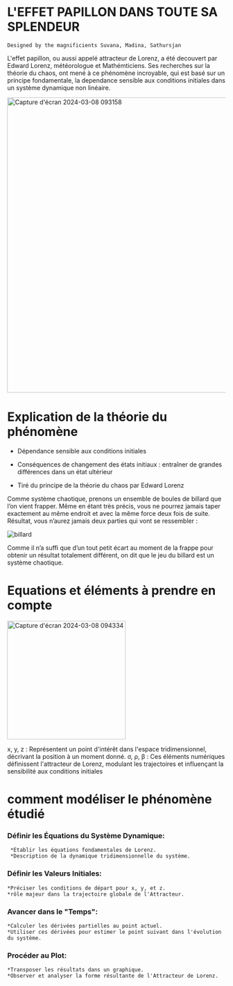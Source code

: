 # L'EFFET PAPILLON DANS TOUTE SA SPLENDEUR
    Designed by the magnificients Suvana, Madina, Sathursjan

L'effet papillon, ou aussi appelé attracteur de Lorenz, a été decouvert par Edward Lorenz, météorologue et Mathémticiens. Ses recherches sur la théorie du chaos, ont mené à ce phénomène incroyable, qui est basé sur un principe fondamentale, la dependance sensible aux conditions initiales dans un système dynamique non linéaire.

<img width="680" alt="Capture d'écran 2024-03-08 093158" src="https://github.com/are-dynamic-2024-g3/effet-papillon.github.io/assets/160217704/ece84bb6-992d-44f9-a504-b22166f5597d">

# Explication de la théorie du phénomène  
- Dépendance sensible aux conditions initiales

- Conséquences de changement des états initiaux : entraîner de grandes différences dans un état ultérieur

- Tiré du principe de la théorie du chaos par Edward Lorenz

Comme système chaotique, prenons un ensemble de boules de billard que l’on vient frapper. Même en étant très précis, vous ne pourrez jamais taper exactement au même endroit et avec la même force deux fois de suite. Résultat, vous n’aurez jamais deux parties qui vont se ressembler :

 ![billard](https://github.com/are-dynamic-2024-g3/effet-papillon.github.io/assets/160217704/d2a946f3-61cc-41fe-bf37-532a94e387ea)

 Comme il n’a suffi que d’un tout petit écart au moment de la frappe pour obtenir un résultat totalement différent, on dit que le jeu du billard est un système chaotique.


# Equations et éléments à prendre en compte

<img width="273" alt="Capture d'écran 2024-03-08 094334" src="https://github.com/are-dynamic-2024-g3/effet-papillon.github.io/assets/160217704/f453ed7e-c933-479c-b1d9-5f996019c8a0">

x, y, z : Représentent un point d'intérêt dans l'espace tridimensionnel, décrivant la position à un moment donné.
σ, ρ, β : Ces éléments numériques définissent l'attracteur de Lorenz, modulant les trajectoires et influençant la sensibilité aux conditions initiales

# comment modéliser le phénomène étudié 

### Définir les Équations du Système Dynamique:
     *Établir les équations fondamentales de Lorenz.
     *Description de la dynamique tridimensionnelle du système.
### Définir les Valeurs Initiales:
    *Préciser les conditions de départ pour x, y, et z.
    *rôle majeur dans la trajectoire globale de l'Attracteur.
### Avancer dans le "Temps":
    *Calculer les dérivées partielles au point actuel.
    *Utiliser ces dérivées pour estimer le point suivant dans l'évolution du système.
### Procéder au Plot:
    *Transposer les résultats dans un graphique.
    *Observer et analyser la forme résultante de l'Attracteur de Lorenz.
    
